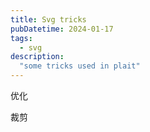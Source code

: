 ```yaml
---
title: Svg tricks
pubDatetime: 2024-01-17
tags:
  - svg
description:
  "some tricks used in plait"
---
```


优化





裁剪

